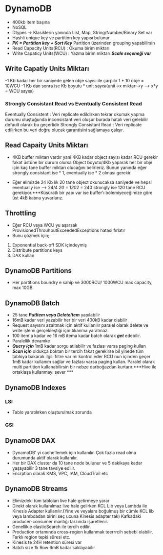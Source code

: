 # DynamoDB
- 400kb item başına 
- NoSQL
- Dtypes -> Klasiklerin yanında List, Map, String/Number/Binary Set var
- Hashli unique key ve partition key yapısı bulunur
- ***PK = Partition key + Sort Key*** Partition üzerinden grouping yapabilirsin
- Read Capacity Units(RCU) : Okuma birim miktarı
- Write Capaticy Units(WCU) : Yazma birim miktarı
***Scale seçeneği var***
## Write Capatiy Units Miktarı
-1 Kb kadar her bir saniyede gelen obje sayısı ile çarpılır 1 * 10 obje = 10WCU
-1 Kb dan sonra ise Kb boyutu * unit sayısı(unit->x miktarı->y --> x*y = WCU sayısı)

### Strongly Consistant Read vs Eventually Consistent Read
Eventually Consistent : Veri replicate edildirken tekrar okumak  yapma durumu oluştuğunda inconsistant veri oluşur burada hatalı veri gelebilir default olarak bu geçerlidir
Strongly Consistant Read : Veri replicate edilirken bu veri doğru olucak garantisini sağlamaya çalışır.

## Read Capaity Units Miktarı
- 4KB buffer miktarı vardır yani 4KB kadar object sayısı kadar RCU gerekir fakat üstüne bir durum olursa Object boyutu/4Kb yaparak her bir obje için kaç tane buffer miktarı olucağını belirleriz. Bunun yanında eğer strongly consistant ise * 1, eventually ise * 2 olması gerekir.

- Eğer elimizde 24 Kb lık 20 tane object okunucaksa saniyede ve hepsi eventually ise  --> 24/4 *20 = 120*2 = 240 strongly ise 120 tane RCU gerekiyor.***Küsüratlı bir yapı var ise buffer'ı bölemiyeceğimize göre üst 4kB katına yuvarlarız.

## Throttling
- Eğer RCU veya WCU yu aşarsak ProvisionedThrouhputExceededExceptions hatası fırlatır
- Bunu çözmek için;
1. Exponential back-off SDK içindeymiş
2. Distribute partitions keys 
3. DAX kullan

## DynamoDB Partitions
- Her partitions boundry e sahip ve 3000RCU/ 1000WCU max capacity, max 10GB
## DynamoDB Batch
- 25 tane ***PutItem veya DeleteItem*** yapılabilir
- 16mB kadar veri yazabilir her bir veri 400kB kadar olabilir
- Request sayısını azaltmak için aktif kullanılır paralel olarak delete ve write işlemi gerçekleştiği için tıkanma yaratmaz.
- 100 item'a kadar ve 16 mB itema kadar batch olarak ***get*** edebilir.
- Paralellik devamke
- ***Query için*** 1mB kadar sorgu atılabilir ve fazlası varsa paging kullan
- ***Scan için*** oldukça boktan bir tercih fakat gerekirse bil yinede tüm tabloya bakarak ilgili filtre var mı kontrol eder RCU nun içinden geçer 1mB kadar kullanım sağlar ve fazlası varsa paging kullan. Paralel olarak multi partition kullanabilirsin bir nebze darboğazdan kurtarır.***Hive ile ortaklaşa kullanmayı sever ***

## DynamoDB Indexes
### LSI
- Tablo yaratılırken oluşturulmak zorunda 
### GSI

## DynamoDB DAX
- DynamoDB' yi cache'lemek için kullanılır. Çok fazla read olma durumunda aktif olarak kullanılır.
- Her bir DAX cluster da 10 tane node bulunur ve 5 dakikaya kadar yaşayabilir 3 tane tavsiye edilir.
- Encrption olarak KMS, VPC, IAM, CloudTrail etc
## DynamoDB Streams
- Elimizdeki tüm tabloları live hale getirmeye yarar
- Direkt olarak kullanılmaz live hale gelirken KCL Lib veya Lambda ile Kinesis Adapter kullanılır.(Yine ve veyalara boğulmuş bir cümle KCL lib veya lambdadan birini seç ucuna Kinesis adapter tak) Kafkadaki producer-consumer mantığı tarzında işaretlenir.
- Genellikle elasticSearch ile tercih edilir.
- Production ortamında cross-region kullanmak teerrrcih sebebi olabilir. Farklı region tepki süresi etc.
- Kinesis te 24H retention süresi var 
- Batch size 1k Row 6mB kadar saklayabilir